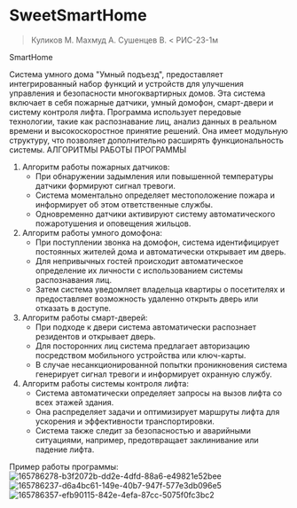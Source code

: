 # SweetSmartHome

> Куликов М. Махмуд А. Сушенцев В. < РИС-23-1м

SmartHome

Система умного дома "Умный подъезд", предоставляет интегрированный набор функций и устройств для улучшения управления и безопасности многоквартирных домов. Эта система включает в себя пожарные датчики, умный домофон, смарт-двери и систему контроля лифта. 
Программа использует передовые технологии, такие как распознавание лиц, анализ данных в реальном времени и высокоскоростное принятие решений. Она имеет модульную структуру, что позволяет дополнительно расширять функциональность системы.
АЛГОРИТМЫ РАБОТЫ ПРОГРАММЫ
1. Алгоритм работы пожарных датчиков:
   - При обнаружении задымления или повышенной температуры датчики формируют сигнал тревоги.
   - Система моментально определяет местоположение пожара и информирует об этом ответственные службы.
   - Одновременно датчики активируют систему автоматического пожаротушения и оповещения жильцов.
2. Алгоритм работы умного домофона:
   - При поступлении звонка на домофон, система идентифицирует постоянных жителей дома и автоматически открывает им дверь.
   - Для непривычных гостей происходит автоматическое определение их личности с использованием системы распознавания лиц.
   - Затем система уведомляет владельца квартиры о посетителях и предоставляет возможность удаленно открыть дверь или отказать в доступе.
3. Алгоритм работы смарт-дверей:
   - При подходе к двери система автоматически распознает резидентов и открывает дверь.
   - Для посторонних лиц система предлагает авторизацию посредством мобильного устройства или ключ-карты.
   - В случае несанкционированной попытки проникновения система генерирует сигнал тревоги и информирует охранную службу.
4. Алгоритм работы системы контроля лифта:
   - Система автоматически определяет запросы на вызов лифта со всех этажей здания.
   - Она распределяет задачи и оптимизирует маршруты лифта для ускорения и эффективности транспортировки.
   - Система также следит за безопасностью и аварийными ситуациями, например, предотвращает заклинивание или падение лифта.


 Пример работы программы:
![165786278-b3f2072b-dd2e-4dfd-88a6-e49821e52bee](https://github.com/ZrekZ/SweetSmartHome/assets/97664926/cd7120d5-b3d7-4b45-90ff-07ad3249f510)
![165786237-d6a4bc61-149e-40b7-947f-577e3db096e5](https://github.com/ZrekZ/SweetSmartHome/assets/97664926/42f0754b-684f-4563-ae47-0a5c67844219)
![165786357-efb90115-842e-4efa-87cc-5075f0fc3bc2](https://github.com/ZrekZ/SweetSmartHome/assets/97664926/57368aa6-18de-492d-8605-a0c31d0686f5)
